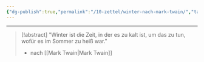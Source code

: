 ```yaml
---
{"dg-publish":true,"permalink":"/10-zettel/winter-nach-mark-twain/","tags":["class/annotationNote"],"noteIcon":""}
---
```



---

> [!abstract] "Winter ist die Zeit, in der es zu kalt ist, um das zu tun, wofür es im Sommer zu heiß war." 
> - nach [[Mark Twain\|Mark Twain]]
